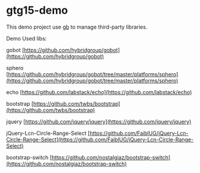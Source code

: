 # gtg15-demo

This demo project use [gb](https://github.com/constabulary/gb) to manage third-party libraries.

Demo Used libs:

gobot [https://github.com/hybridgroup/gobot](https://github.com/hybridgroup/gobot)

sphero [https://github.com/hybridgroup/gobot/tree/master/platforms/sphero](https://github.com/hybridgroup/gobot/tree/master/platforms/sphero)

echo [https://github.com/labstack/echo](https://github.com/labstack/echo)

bootstrap [https://github.com/twbs/bootstrap](https://github.com/twbs/bootstrap)

jquery [https://github.com/jquery/jquery](https://github.com/jquery/jquery)

jQuery-Lcn-Circle-Range-Select [https://github.com/FaiblUG/jQuery-Lcn-Circle-Range-Select](https://github.com/FaiblUG/jQuery-Lcn-Circle-Range-Select)

bootstrap-switch [https://github.com/nostalgiaz/bootstrap-switch](https://github.com/nostalgiaz/bootstrap-switch)
